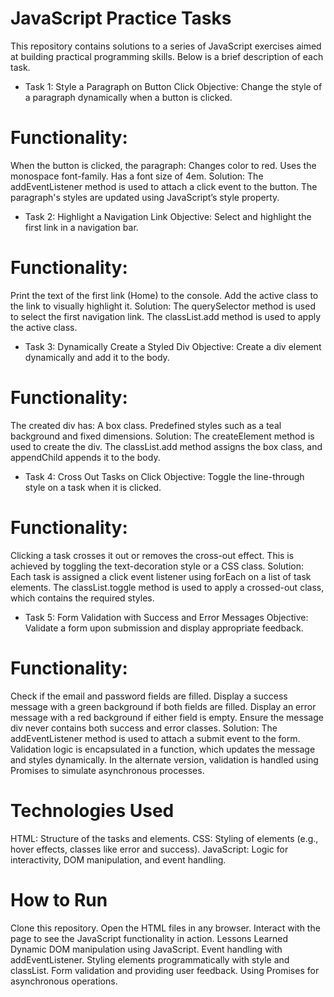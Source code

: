 # JavaScript Practice Tasks
This repository contains solutions to a series of JavaScript exercises aimed at building practical programming skills. Below is a brief description of each task.

- Task 1: Style a Paragraph on Button Click
Objective:
Change the style of a paragraph dynamically when a button is clicked.

# Functionality:
When the button is clicked, the paragraph:
Changes color to red.
Uses the monospace font-family.
Has a font size of 4em.
Solution:
The addEventListener method is used to attach a click event to the button. The paragraph's styles are updated using JavaScript’s style property.

- Task 2: Highlight a Navigation Link
Objective:
Select and highlight the first link in a navigation bar.

# Functionality:
Print the text of the first link (Home) to the console.
Add the active class to the link to visually highlight it.
Solution:
The querySelector method is used to select the first navigation link. The classList.add method is used to apply the active class.

- Task 3: Dynamically Create a Styled Div
Objective:
Create a div element dynamically and add it to the body.

# Functionality:
The created div has:
A box class.
Predefined styles such as a teal background and fixed dimensions.
Solution:
The createElement method is used to create the div. The classList.add method assigns the box class, and appendChild appends it to the body.

- Task 4: Cross Out Tasks on Click
Objective:
Toggle the line-through style on a task when it is clicked.

# Functionality:
Clicking a task crosses it out or removes the cross-out effect.
This is achieved by toggling the text-decoration style or a CSS class.
Solution:
Each task is assigned a click event listener using forEach on a list of task elements. The classList.toggle method is used to apply a crossed-out class, which contains the required styles.

- Task 5: Form Validation with Success and Error Messages
Objective:
Validate a form upon submission and display appropriate feedback.

# Functionality:
Check if the email and password fields are filled.
Display a success message with a green background if both fields are filled.
Display an error message with a red background if either field is empty.
Ensure the message div never contains both success and error classes.
Solution:
The addEventListener method is used to attach a submit event to the form. Validation logic is encapsulated in a function, which updates the message and styles dynamically. In the alternate version, validation is handled using Promises to simulate asynchronous processes.

# Technologies Used
HTML: Structure of the tasks and elements.
CSS: Styling of elements (e.g., hover effects, classes like error and success).
JavaScript: Logic for interactivity, DOM manipulation, and event handling.

# How to Run
Clone this repository.
Open the HTML files in any browser.
Interact with the page to see the JavaScript functionality in action.
Lessons Learned
Dynamic DOM manipulation using JavaScript.
Event handling with addEventListener.
Styling elements programmatically with style and classList.
Form validation and providing user feedback.
Using Promises for asynchronous operations.
